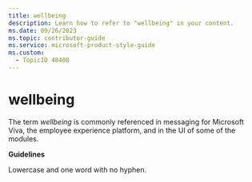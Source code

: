 ```yaml
---
title: wellbeing
description: Learn how to refer to "wellbeing" in your content.
ms.date: 09/26/2023
ms.topic: contributor-guide
ms.service: microsoft-product-style-guide
ms.custom:
  - TopicID 48408
---
```



# wellbeing

The term *wellbeing* is commonly referenced in messaging for Microsoft Viva, the employee experience platform, and in the UI of some of the modules.

**Guidelines**

Lowercase and one word with no hyphen.